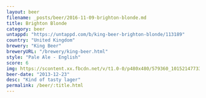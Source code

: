 ```yaml
---
layout: beer
filename: _posts/beer/2016-11-09-brighton-blonde.md
title: Brighton Blonde
category: beer
untappd: "https://untappd.com/b/king-beer-brighton-blonde/113189"
country: "United Kingdom"
brewery: "King Beer"
breweryURL: "/brewery/king-beer.html"
style: "Pale Ale - English"
score: 6
img: https://scontent.xx.fbcdn.net/v/t1.0-0/p480x480/579360_10152147733223745_1201965133_n.jpg?oh=aead161af81853ebf42b9af3bf2c1190&oe=59876F14
beer-date: "2013-12-23"
desc: "Kind of tasty lager"
permalink: /beer/:title.html
---
```


